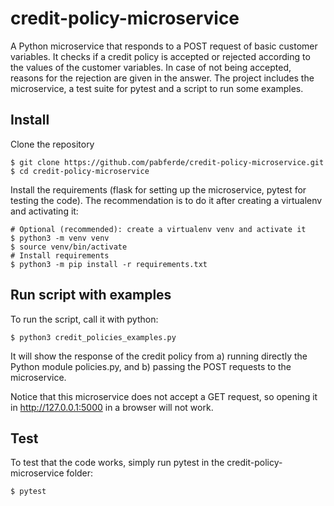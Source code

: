 # credit-policy-microservice
A Python microservice that responds to a POST request of basic customer variables.
It checks if a credit policy is accepted or rejected according to the values of the customer variables. In case of not being accepted, reasons for the rejection are given in the answer.
The project includes the microservice, a test suite for pytest and a script to run some examples.

## Install

Clone the repository
```
$ git clone https://github.com/pabferde/credit-policy-microservice.git
$ cd credit-policy-microservice
```

Install the requirements (flask for setting up the microservice, pytest for testing the code).
The recommendation is to do it after creating a virtualenv and activating it:
```
# Optional (recommended): create a virtualenv venv and activate it
$ python3 -m venv venv
$ source venv/bin/activate
# Install requirements
$ python3 -m pip install -r requirements.txt
```

## Run script with examples

To run the script, call it with python:
```
$ python3 credit_policies_examples.py
```
It will show the response of the credit policy from a) running directly the Python module policies.py, and b) passing the POST requests to the microservice.

Notice that this microservice does not accept a GET request, so opening it in http://127.0.0.1:5000 in a browser will not work.

## Test

To test that the code works, simply run pytest in the credit-policy-microservice folder:
```
$ pytest
```
